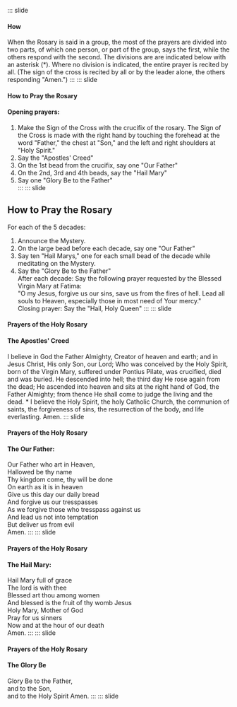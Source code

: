 ::: slide
#### How 
When the Rosary is said in a group, the most of the prayers are divided into two parts, of which one person, or part of the group, says the first, while the others respond with the second. The divisions are are indicated below with an asterisk (*). Where no division is indicated, the entire prayer is recited by all. (The sign of the cross is recited by all or by the leader alone, the others responding "Amen.")
:::
::: slide
#### How to Pray the Rosary
#### Opening prayers:  
1. Make the Sign of the Cross with the crucifix of the rosary.  The Sign of the Cross is made with the right hand by touching the forehead at the word "Father," the chest at "Son," and the left and right shoulders at "Holy Spirit."
2. Say the "Apostles' Creed"  
3. On the 1st bead from the crucifix, say one "Our Father"  
4. On the 2nd, 3rd and 4th beads, say the "Hail Mary"  
5. Say one "Glory Be to the Father"  
:::
::: slide
## How to Pray the Rosary
For each of the 5 decades:
1. Announce the Mystery.
2. On the large bead before each decade, say one "Our Father"
3. Say ten "Hail Marys," one for each small bead of the decade while meditating on the Mystery.
4. Say the "Glory Be to the Father"  
After each decade:
Say the following prayer requested by the Blessed Virgin Mary at Fatima:  
"O my Jesus, forgive us our sins, save us from the fires of hell. Lead all souls to Heaven, especially those in most need of Your mercy."  
Closing prayer:
Say the "Hail, Holy Queen"
:::
::: slide
#### Prayers of the Holy Rosary
#### The Apostles' Creed

I believe in God the Father Almighty, Creator of heaven and earth; and in Jesus Christ, His only Son, our Lord; Who was conceived by the Holy Spirit, born of the Virgin Mary, suffered under Pontius Pilate, was crucified, died and was buried. He descended into hell; the third day He rose again from the dead; He ascended into heaven and sits at the right hand of God, the Father Almighty; from thence He shall come to judge the living and the dead. * I believe the Holy Spirit, the holy Catholic Church, the communion of saints, the forgiveness of sins, the resurrection of the body, and life everlasting. Amen.
::: slide
#### Prayers of the Holy Rosary  
#### The Our Father:  

Our Father who art in Heaven,  
Hallowed be thy name  
Thy kingdom come, thy will be done  
On earth as it is in heaven  
Give us this day our daily bread  
And forgive us our tresspasses  
As we forgive those who tresspass against us  
And lead us not into temptation  
But deliver us from evil  
Amen.
:::
::: slide
#### Prayers of the Holy Rosary  
#### The Hail Mary:  

Hail Mary full of grace  
The lord is with thee  
Blessed art thou among women  
And blessed is the fruit of thy womb Jesus  
Holy Mary, Mother of God  
Pray for us sinners  
Now and at the hour of our death  
Amen.
:::
::: slide
#### Prayers of the Holy Rosary  
#### The Glory Be

Glory Be to the Father,  
and to the Son,  
and to the Holy Spirit
Amen.
:::
::: slide